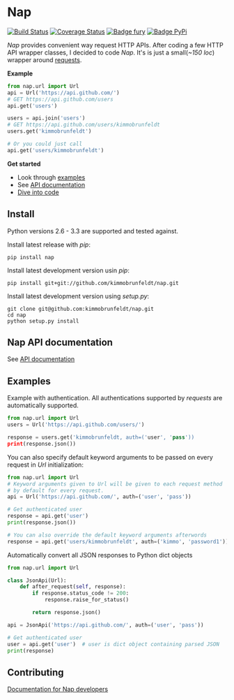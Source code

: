 # Nap

[![Build Status](https://travis-ci.org/kimmobrunfeldt/nap.png?branch=master)](https://travis-ci.org/kimmobrunfeldt/nap)
[![Coverage Status](https://coveralls.io/repos/kimmobrunfeldt/nap/badge.png?branch=master)](https://coveralls.io/r/kimmobrunfeldt/nap?branch=master)
[![Badge fury](https://badge.fury.io/py/nap.png)](https://badge.fury.io/py/nap.png)
[![Badge PyPi](https://pypip.in/d/nap/badge.png)](https://pypip.in/d/nap/badge.png)

*Nap* provides convenient way request HTTP APIs. After coding a few HTTP API wrapper classes, I decided to code *Nap*. It's is just a small(*~150 loc*) wrapper around [requests][].

**Example**

<!-- <test-example> -->
```python
from nap.url import Url
api = Url('https://api.github.com/')
# GET https://api.github.com/users
api.get('users')

users = api.join('users')
# GET https://api.github.com/users/kimmobrunfeldt
users.get('kimmobrunfeldt')

# Or you could just call
api.get('users/kimmobrunfeldt')
```
<!-- </test-example> -->

**Get started**

* Look through [examples](#examples)
* See [API documentation](docs/nap-api.md)
* [Dive into code](nap/url.py)


## Install

Python versions 2.6 - 3.3 are supported and tested against.

Install latest release with *pip*:

    pip install nap

Install latest development version usin *pip*:

    pip install git+git://github.com/kimmobrunfeldt/nap.git

Install latest development version using *setup.py*:

    git clone git@github.com:kimmobrunfeldt/nap.git
    cd nap
    python setup.py install

## Nap API documentation

See [API documentation](docs/nap-api.md)

## Examples

Example with authentication. All authentications supported by *requests* are automatically supported.

<!-- <test-example> -->
```python
from nap.url import Url
users = Url('https://api.github.com/users/')

response = users.get('kimmobrunfeldt, auth=('user', 'pass'))
print(response.json())
```
<!-- </test-example> -->

You can also specify default keyword arguments to be passed on every request in *Url* initialization:

<!-- <test-example> -->
```python
from nap.url import Url
# Keyword arguments given to Url will be given to each request method
# by default for every request.
api = Url('https://api.github.com/', auth=('user', 'pass'))

# Get authenticated user
response = api.get('user')
print(response.json())

# You can also override the default keyword arguments afterwords
response = api.get('users/kimmobrunfeldt', auth=('kimmo', 'password1'))
```
<!-- </test-example> -->

Automatically convert all JSON responses to Python dict objects

<!-- <test-example> -->
```python
from nap.url import Url

class JsonApi(Url):
    def after_request(self, response):
        if response.status_code != 200:
            response.raise_for_status()

        return response.json()

api = JsonApi('https://api.github.com/', auth=('user', 'pass'))

# Get authenticated user
user = api.get('user')  # user is dict object containing parsed JSON
print(response)
```
<!-- </test-example> -->


## Contributing

[Documentation for Nap developers](docs/)

[requests]: http://docs.python-requests.org/en/latest/     "Requests"
